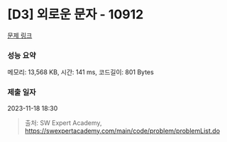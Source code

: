 # [D3] 외로운 문자 - 10912 

[문제 링크](https://swexpertacademy.com/main/code/problem/problemDetail.do?contestProbId=AXVJuEvqLAADFASe) 

### 성능 요약

메모리: 13,568 KB, 시간: 141 ms, 코드길이: 801 Bytes

### 제출 일자

2023-11-18 18:30



> 출처: SW Expert Academy, https://swexpertacademy.com/main/code/problem/problemList.do